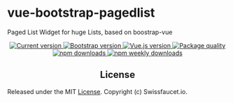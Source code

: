 # vue-bootstrap-pagedlist
Paged List Widget for huge Lists, based on boostrap-vue

<p align="center">
  <a href="https://www.npmjs.com/package/vue-bootstrap-pagedlist">
    <img src="https://flat.badgen.net/npm/v/vue-bootstrap-pagedlist" alt="Current version">
  </a>
  <a href="https://getbootstrap.com/docs">
    <img src="https://flat.badgen.net/badge/bootstrap/4.5.x/563d7c" alt="Bootstrap version">
  </a>
  <a href="https://vuejs.org">
    <img src="https://flat.badgen.net/badge/vue.js/2.6.x/4fc08d" alt="Vue.js version">
  </a>
  <a href="https://packagequality.com/#?package=vue-bootstrap-pagedlist">
    <img src="https://npm.packagequality.com/shield/vue-bootstrap-pagedlist.svg?style=flat-square" alt="Package quality">
  </a>
  <a href="https://www.npmjs.com/package/vue-bootstrap-pagedlist">
    <img src="https://flat.badgen.net/npm/dt/vue-bootstrap-pagedlist" alt="npm downloads">
  </a>
  <a href="https://www.npmjs.com/package/vue-bootstrap-pagedlist">
    <img src="https://flat.badgen.net/npm/dw/vue-bootstrap-pagedlist" alt="npm weekly downloads">
  </a>
</p>

<h2 align="center">License</h2>

Released under the MIT [License](./LICENSE). Copyright (c) Swissfaucet.io.